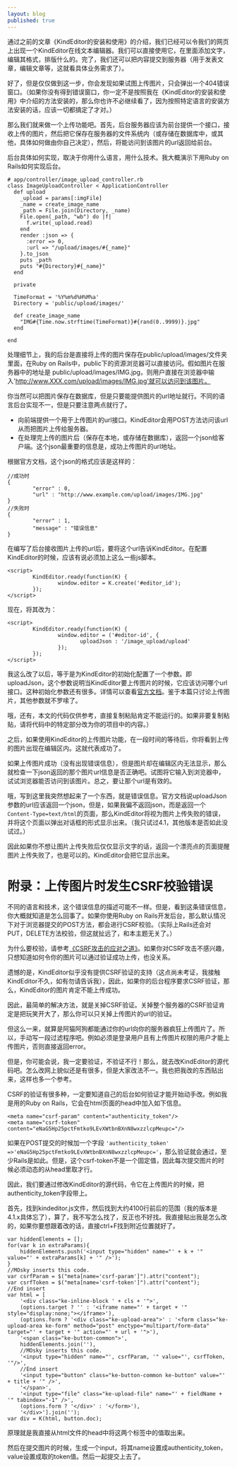 ```yaml
---
layout: blog
published: true
---
```


通过之前的文章《KindEditor的安装和使用》的介绍，我们已经可以令我们的网页上出现一个KindEditor在线文本编辑器。我们可以直接使用它，在里面添加文字，编辑其格式，排版什么的。完了，我们还可以把内容提交到服务器（用于发表文章，编辑文章等，这就看具体业务需求了）。

好了，但是仅仅做到这一步，你会发现如果试图上传图片，只会弹出一个404错误窗口。（如果你没有得到错误窗口，你一定不是按照我在《KindEditor的安装和使用》中介绍的方法安装的，那么你也许不必继续看了，因为按照特定语言的安装方法安装的话，应该一切都搞定了才对。）

那么我们就来做一个上传功能吧。首先，后台服务器应该为前台提供一个接口，接收上传的图片，然后把它保存在服务器的文件系统内（或存储在数据库中，或其他，具体如何做由你自己决定），然后，将能访问到该图片的url返回给前台。

后台具体如何实现，取决于你用什么语言，用什么技术。我大概演示下用Ruby on Rails如何实现后台。</p>

```
# app/controller/image_upload_controller.rb
class ImageUploadController < ApplicationController
  def upload
    _upload = params[:imgFile]
    _name = create_image_name
    _path = File.join(Directory, _name)
    File.open(_path, "wb") do |f|
      f.write(_upload.read)
    end
    render :json => {
      :error => 0,
      :url => "/upload/images/#{_name}"
    }.to_json
    puts _path
    puts "#{Directory}#{_name}"
  end
  
  private
  
  TimeFormat = '%Y%m%d%H%M%a'
  Directory = 'public/upload/images/'
  
  def create_image_name
    "IMG#{Time.now.strftime(TimeFormat)}#{rand(0..9999)}.jpg"
  end
  
end
```

处理细节上，我的后台是直接将上传的图片保存在public/upload/images/文件夹里面，在Ruby on Rails中，public下的资源浏览器可以直接访问。假如图片在服务器中的地址是 public/upload/images/IMG.jpg，则用户直接在浏览器中输入'http://www.XXX.com/upload/images/IMG.jpg'就可以访问到该图片。

你当然可以把图片保存在数据库，但是只要能提供图片的url地址就行。不同的语言后台实现不一，但是只要注意两点就行了。

- 向前端提供一个用于上传图片的url接口。KindEditor会用POST方法访问该url从而把图片上传给服务器。
- 在处理完上传的图片后（保存在本地，或存储在数据库），返回一个json给客户端。这个json最重要的信息是，成功上传图片的url地址。

根据官方文档，这个json的格式应该是这样的：

```
//成功时
{
        "error" : 0,
        "url" : "http://www.example.com/upload/images/IMG.jpg"
}
//失败时
{
        "error" : 1,
        "message" : "错误信息"
}
```

在编写了后台接收图片上传的url后，要将这个url告诉KindEditor。在配置KindEditor的时候，应该有说必须加上这么一些js脚本。

```
<script>
        KindEditor.ready(function(K) {
                window.editor = K.create('#editor_id');
        });
</script>
```

现在，将其改为：

```
<script>
        KindEditor.ready(function(K) {
                window.editor = ('#editor-id', {
                       uploadJson : '/image_upload/upload'
                });
        });
</script>
```

我这么改了以后，等于是为KindEditor的初始化配置了一个参数。即uploadJson，这个参数说明当KindEditor要上传图片的时候，它应该访问哪个url接口。这种初始化参数还有很多。详情可以查看[官方文档](http://kindeditor.net/docs/option.html)。鉴于本篇只讨论上传图片，其他参数就不罗嗦了。

哦，还有，本文的代码仅供参考，直接复制粘贴肯定不能运行的。如果非要复制粘贴，请将代码中的特定部分改为你的项目中的内容。）

之后，如果使用KindEditor的上传图片功能，在一段时间的等待后，你将看到上传的图片出现在编辑区内。这就代表成功了。

如果上传图片成功（没有出现错误信息），但是图片却在编辑区内无法显示，那么就检查一下json返回的那个图片url信息是否正确吧。试图将它输入到浏览器中，试试浏览器能否访问到该图片。总之，要让那个url是有效的。

哦，写到这里我突然想起来了一个东西，就是错误信息。官方文档说uploadJson参数的url应该返回一个json，但是，如果我偏不返回json，而是返回一个`Content-Type=text/html`的页面，那么KindEditor将视为图片上传失败的错误，并将这个页面以弹出对话框的形式显示出来。（我只试过4.1，其他版本是否如此没试过。）

因此如果你不想让图片上传失败后仅仅显示文字的话，返回一个漂亮点的页面提醒图片上传失败了，也是可以的。KindEditor会把它显示出来。

# 附录：上传图片时发生CSRF校验错误

不同的语言和技术，这个错误信息的描述可能不一样。但是，看到这条错误信息，你大概就知道是怎么回事了。如果你使用Ruby on Rails开发后台，那么默认情况下对于浏览器提交的POST方法，都会进行CSRF校验。（实际上Rails还会对PUT，DELETE方法校验，但这就扯远了，和本主题无关了。）

为什么要校验，请参考[《CSRF攻击的应对之道》](http://www.ibm.com/developerworks/cn/web/1102_niugang_csrf/)。如果你对CSRF攻击不感兴趣，只想知道如何令你的图片可以通过验证成功上传，也没关系。

遗憾的是，KindEditor似乎没有提供CSRF验证的支持（这点尚未考证，我接触KindEditor不久，如有勿请告诉我），因此，如果你的后台程序要求CSRF验证，那么，KindEditor的图片肯定不能上传成功。

因此，最简单的解决方法，就是关掉CSRF验证。关掉整个服务器的CSRF验证肯定是把玩笑开大了，那么你可以只关掉上传图片的url的验证。

但这么一来，就算是阿猫阿狗都能通过你的url向你的服务器疯狂上传图片了。所以，手动写一段过滤程序吧。例如必须是登录用户且有上传图片权限的用户才能上传图片，否则直接返回error。

但是，你可能会说，我一定要验证，不验证不行！那么，就去改KindEditor的源代码吧。怎么改网上貌似还是有很多，但是大家改法不一。我也把我改的东西贴出来，这样也多一个参考。

CSRF的验证有很多种，一定要知道自己的后台如何验证才能开始动手改。例如我是用的Ruby on Rails，它会在html页面的head中加入如下信息。

```
<meta name="csrf-param" content="authenticity_token"/>
<meta name="csrf-token" content="eNaG5Hp25pctFmtko9LEvXWtbnBXnN8wxzzlcpMeupc="/>
```

如果在POST提交的时候加一个字段 `'authenticity_token' =>'eNaG5Hp25pctFmtko9LEvXWtbnBXnN8wxzzlcpMeupc='`，那么验证就会通过，至少Rails是如此。但是，这个csrf-token不是一个固定值，因此每次提交图片的时候必须动态的从head里取才行。

因此，我们要通过修改KindEditor的源代码，令它在上传图片的时候，把authenticity_token字段带上。

首先，找到kindeditor.js文件，然后找到大约4100行前后的范围（我的版本是4.1.x具体忘了），算了，我不写怎么找了，反正也不好找。我直接贴出我是怎么改的，如果你要想跟着改的话，直接ctrl+F找到附近位置就好了。

```
var hiddenElements = [];
for(var k in extraParams){
	hiddenElements.push('<input type="hidden" name="' + k + '" value="' + extraParams[k] + '" />');
}
//MOsky inserts this code.
var csrfParam = $("meta[name='csrf-param']").attr("content");
var csrfToken = $("meta[name='csrf-token']").attr("content");
//End insert
var html = [
	'<div class="ke-inline-block ' + cls + '">',
	(options.target ? '' : '<iframe name="' + target + '" style="display:none;"></iframe>'),
	(options.form ? '<div class="ke-upload-area">' : '<form class="ke-upload-area ke-form" method="post" enctype="multipart/form-data" target="' + target + '" action="' + url + '">'),
	'<span class="ke-button-common">',
	hiddenElements.join(''),
	//MOsky inserts this code.
	'<input type="hidden" name="', csrfParam, '" value="', csrfToken, '"/>',
	//End insert
	'<input type="button" class="ke-button-common ke-button" value="' + title + '" />',
	'</span>',
	'<input type="file" class="ke-upload-file" name="' + fieldName + '" tabindex="-1" />',
	(options.form ? '</div>' : '</form>'),
	'</div>'].join('');
var div = K(html, button.doc);
```

原理就是我直接从html文件的head中将这两个标签中的值取出来。

然后在提交图片的时候，生成一个input，将其name设置成authenticity_token，value设置成取的token值。然后一起提交上去了。
